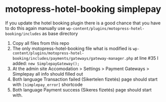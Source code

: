 # motopress-hotel-booking simplepay

If you update the hotel booking plugin there is a good chance that you have to do this again manually use `wp-content/plugins/motopress-hotel-booking/includes` as base directory

1. Copy all files from this repo 
2. The only motopress-hotel-booking file what is modified is `wp-content/plugins/motopress-hotel-booking/includes/payments/gateways/gateway-manager.php` at line #35 I added: `new SimplepayGateway();`
3. At the admin site Accomodation > Settings > Payment Gateways > Simplepay all info should filled out
4. Both language Transaction failed (Sikertelen fizetés) page should start with `[simplepay_error]` shortcode
5. Both language Payment success (Sikeres fizetés) page should start with.
